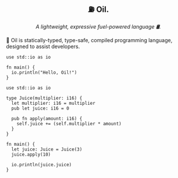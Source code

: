 <p align="center">
  <h2 align="center">⛽ Oil.</h2>
  <p align="center"><i>A lightweight, expressive fuel-powered language 🛢️.</i>
</p>

🧴 Oil is statically-typed, type-safe, compiled programming language, designed to assist developers.

```oil
use std::io as io

fn main() {
  io.println("Hello, Oil!")
}
```

```oil
use std::io as io

type Juice(multiplier: i16) {
  let multiplier: i16 = multiplier
  pub let juice: i16 = 0

  pub fn apply(amount: i16) {
    self.juice += (self.multiplier * amount)
  }
}

fn main() {
  let juice: Juice = Juice(3)
  juice.apply(10)

  io.println(juice.juice)
}
```
